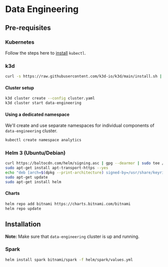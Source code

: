 # Data Engineering

## Pre-requisites

### Kubernetes

Follow the steps here to [install](https://kubernetes.io/docs/tasks/tools/install-kubectl-linux/#install-using-native-package-management) `kubectl`.

### k3d

```bash
curl -s https://raw.githubusercontent.com/k3d-io/k3d/main/install.sh | bash
```

#### Cluster setup

```bash
k3d cluster create --config cluster.yaml
k3d cluster start data-engineering
```

#### Using a dedicated namespace

We'll create and use separate namespaces for individual components of `data-engineering` cluster.

```bash
kubectl create namespace analytics
```

### Helm 3 (Ubuntu/Debian)

```bash
curl https://baltocdn.com/helm/signing.asc | gpg --dearmor | sudo tee /usr/share/keyrings/helm.gpg > /dev/null
sudo apt-get install apt-transport-https --yes
echo "deb [arch=$(dpkg --print-architecture) signed-by=/usr/share/keyrings/helm.gpg] https://baltocdn.com/helm/stable/debian/ all main" | sudo tee /etc/apt/sources.list.d/helm-stable-debian.list
sudo apt-get update
sudo apt-get install helm
```

#### Charts

```bash
helm repo add bitnami https://charts.bitnami.com/bitnami
helm repo update
```

## Installation

**Note:** Make sure that `data-engineering` cluster is up and running.

### Spark

```bash
helm install spark bitnami/spark -f helm/spark/values.yml
```
